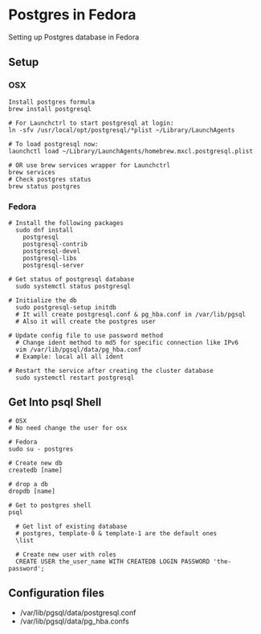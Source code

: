 # Postgres in Fedora
Setting up Postgres database in Fedora

## Setup
### OSX
```shell
Install postgres formula
brew install postgresql

# For Launchctrl to start postgresql at login:
ln -sfv /usr/local/opt/postgresql/*plist ~/Library/LaunchAgents

# To load postgresql now:
launchctl load ~/Library/LaunchAgents/homebrew.mxcl.postgresql.plist

# OR use brew services wrapper for Launchctrl
brew services
# Check postgres status
brew status postgres
```
### Fedora
```shell
# Install the following packages
  sudo dnf install
    postgresql
    postgresql-contrib
    postgresql-devel
    postgresql-libs
    postgresql-server

# Get status of postgresql database
  sudo systemctl status postgresql

# Initialize the db
  sudo postgresql-setup initdb
  # It will create postgresql.conf & pg_hba.conf in /var/lib/pgsql
  # Also it will create the postgres user

# Update config file to use password method
  # Change ident method to md5 for specific connection like IPv6
  vim /var/lib/pgsql/data/pg_hba.conf
  # Example: local all all ident

# Restart the service after creating the cluster database
  sudo systemctl restart postgresql
```

## Get Into psql Shell
```shell
# OSX
# No need change the user for osx

# Fedora
sudo su - postgres

# Create new db
createdb [name]

# drop a db
dropdb [name]

# Get to postgres shell
psql

  # Get list of existing database
  # postgres, template-0 & template-1 are the default ones
  \list

  # Create new user with roles
  CREATE USER the_user_name WITH CREATEDB LOGIN PASSWORD 'the-password';
```

## Configuration files
- /var/lib/pgsql/data/postgresql.conf
- /var/lib/pgsql/data/pg_hba.confs
